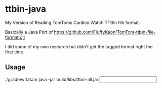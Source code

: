 ttbin-java
==========

My Version of Reading TomToms Cardion Watch TTBin file format.

Basically a Java Port of
https://github.com/FluffyKaon/TomTom-ttbin-file-format.git

I did some of my own research but didn't get the tagged format right
the first time.

Usage
-----

./gradlew fatJar
java -jar build/libs/ttbin-all.jar <input ttbin file> <output gpx file>







